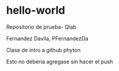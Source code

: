 # hello-world
Repositorio de prueba- Qlab

Fernandez Davila, PFernandezDa

Clase de intro a github phyton

Esto no deberia agregase sin hacer el push
